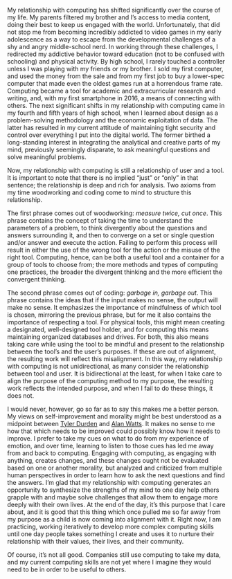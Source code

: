 My relationship with computing has shifted significantly over the course of my life. My parents filtered my brother and I’s access to media content, doing their best to keep us engaged with the world. Unfortunately, that did not stop me from becoming incredibly addicted to video games in my early adolescence as a way to escape from the developmental challenges of a shy and angry middle-school nerd. In working through these challenges, I redirected my addictive behavior toward education (not to be confused with schooling) and physical activity. By high school, I rarely touched a controller unless I was playing with my friends or my brother. I sold my first computer, and used the money from the sale and from my first job to buy a lower-spec computer that made even the oldest games run at a horrendous frame rate. Computing became a tool for academic and extracurricular research and writing, and, with my first smartphone in 2016, a means of connecting with others. The next significant shifts in my relationship with computing came in my fourth and  fifth years of high school, when I learned about design as a problem-solving methodology and the economic exploitation of data. The latter has resulted in my current attitude of maintaining tight security and control over everything I put into the digital world. The former birthed a long-standing interest in integrating the analytical and creative parts of my mind, previously seemingly disparate, to ask meaningful questions and solve meaningful problems.

Now, my relationship with computing is still a relationship of user and a tool. It is important to note that there is no implied “just” or “only” in that sentence; the relationship is deep and rich for analysis. Two axioms from my time woodworking and coding come to mind to structure this relationship. 

The first phrase comes out of woodworking: *measure twice, cut once*. This phrase contains the concept of taking the time to understand the parameters of a problem, to think divergently about the questions and answers surrounding it, and then to converge on a set or single question and/or answer and execute the action. Failing to perform this process will result in either the use of the wrong tool for the action or the misuse of the right tool. Computing, hence, can be both a useful tool and a container for a group of tools to choose from; the more methods and types of computing one practices, the broader the divergent thinking and the more efficient the convergent thinking.

The second phrase comes out of coding: *garbage in, garbage out*. This phrase contains the ideas that if the input makes no sense, the output will make no sense. It emphasizes the importance of mindfulness of which tool is chosen, mirroring the previous phrase, but for me it also contains the importance of respecting a tool. For physical tools, this might mean creating a designated, well-designed tool holder, and for computing this means maintaining organized databases and drives. For both, this also means taking care while using the tool to be mindful and present to the relationship between the tool’s and the user’s purposes. If these are out of alignment, the resulting work will reflect this misalignment. In this way, my relationship with computing is not unidirectional, as many consider the relationship between tool and user. It is bidirectional at the least, for when I take care to align the purpose of the computing method to my purpose, the resulting work reflects the intended purpose, and when I fail to do these things, it does not.

I would never, however, go so far as to say this makes me a better person. My views on self-improvement and morality might be best understood as a midpoint between [Tyler Durden](https://www.youtube.com/watch?v=42cSdyzVcXQ) and [Alan Watts](https://www.youtube.com/watch?v=mkbL4E7t4P0). It makes no sense to me how that which needs to be improved could possibly know how it needs to improve. I prefer to take my cues on what to do from my experience of emotion, and over time, learning to listen to those cues has led me away from and back to computing. Engaging with computing, as engaging with anything, creates changes, and these changes ought not be evaluated based on one or another morality, but analyzed and criticized from multiple human perspectives in order to learn how to ask the next questions and find the answers. I’m glad that my relationship with computing generates an opportunity to synthesize the strengths of my mind to one day help others grapple with and maybe solve challenges that allow them to engage more deeply with their own lives. At the end of the day, it’s this purpose that I care about, and it is good that this thing which once pulled me so far away from my purpose as a child is now coming into alignment with it. Right now, I am practicing, working iteratively to develop more complex computing skills until one day people takes something I create and uses it to nurture their relationship with their values, their lives, and their community.

Of course, it’s not all good. Companies still use computing to take my data, and my current computing skills are not yet where I imagine they would need to be in order to be useful to others.
